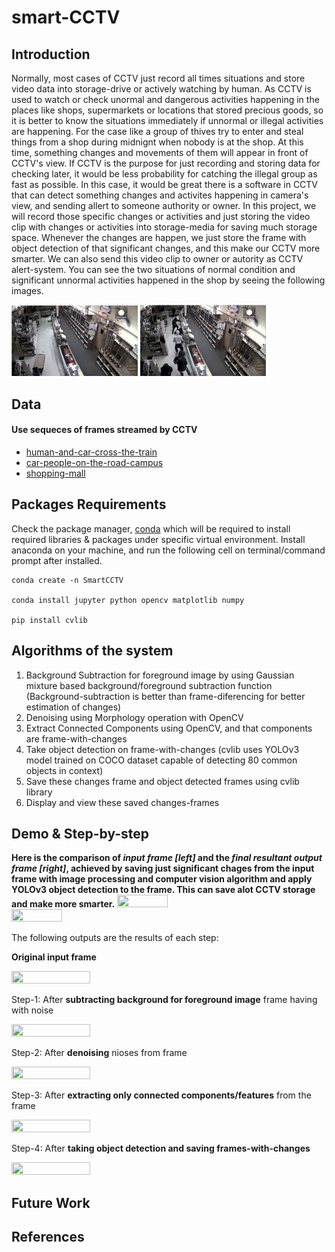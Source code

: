 # smart-CCTV

## Introduction
Normally, most cases of CCTV just record all times situations and store video data into storage-drive or actively watching by human. As CCTV is used to watch or check unormal and dangerous activities happening in the places like shops, supermarkets or locations that stored precious goods, so it is better to know the situations immediately if unnormal or illegal activities are happening. For the case like a group of thives try to enter and steal things from a shop during midnignt when nobody is at the shop. At this time, something changes and movements of them will appear in front of CCTV's view. If CCTV is the purpose for just recording and storing data for checking later, it would be less probability for catching the illegal group as fast as possible. In this case, it would be great there is a software in CCTV that can detect something changes and activites happening in camera's view, and sending allert to someone authority or owner. 
In this project, we will record those specific changes or activities and just storing the video clip with changes or activities into storage-media for saving much storage space. Whenever the changes are happen, we just store the frame with object detection of that significant changes, and this make our CCTV more smarter. We can also send this video clip to owner or autority as CCTV alert-system. You can see the two situations of normal condition and significant unnormal activities happened in the shop by seeing the following images.

<img src="/video-data/cctv-normal.png" height="40%" width="40%" alt="CCTV view with normal condition" title="Do not save the frames in the storage">  <img src="/video-data/cctv-changes.png" height="40%" width="40%" alt="CCTV view with the thives enter the shop" title="Save the frames when changes happen">

## Data
#### Use sequeces of frames streamed by CCTV
* [human-and-car-cross-the-train](https://github.com/ThuraTunScibotics/smart-CCTV/tree/main/video-data/GroundtruthSeq/RawImages)
* [car-people-on-the-road-campus](https://github.com/ThuraTunScibotics/smart-CCTV/tree/main/video-data/Campus)
* [shopping-mall](https://github.com/ThuraTunScibotics/smart-CCTV/tree/main/video-data/ShoppingMall_resized)

## Packages Requirements
Check the package manager, [conda](https://docs.conda.io/projects/conda/en/latest/index.html) which will be required to install required libraries & packages under specific virtual environment.
Install anaconda on your machine, and run the following cell on terminal/command prompt after installed.
```
conda create -n SmartCCTV

conda install jupyter python opencv matplotlib numpy

pip install cvlib
```
## Algorithms of the system
1. Background Subtraction for foreground image by using Gaussian mixture based background/foreground subtraction function
   (Background-subtraction is better than frame-diferencing for better estimation of changes)
2. Denoising using Morphology operation with OpenCV
3. Extract Connected Components using OpenCV, and that components are frame-with-changes
4. Take object detection on frame-with-changes
   (cvlib uses YOLOv3 model trained on COCO dataset capable of detecting 80 common objects in context)
6. Save these changes frame and object detected frames using cvlib library
7. Display and view these saved changes-frames

## Demo & Step-by-step

**Here is the comparison of *input frame [left]* and the *final resultant output frame [right]*, achieved by saving just significant chages from the input frame with image processing and computer vision algorithm and apply YOLOv3 object detection to the frame. This can save alot CCTV storage and make more smarter.**
<img src="https://github.com/ThuraTunScibotics/smart-CCTV/blob/main/resultant-data/input-train-cross.gif" height="40%" width="40%">                 <img src="https://github.com/ThuraTunScibotics/smart-CCTV/blob/main/resultant-frame-changes-videos/train-cross.gif" height="40%" width="40%">


The following outputs are the results of each step:

**Original input frame**

<img src="https://github.com/ThuraTunScibotics/smart-CCTV/blob/main/resultant-data/input-train-cross.gif" height="50%" width="50%">


Step-1: After **subtracting background for foreground image** frame having with noise

<img src="https://github.com/ThuraTunScibotics/smart-CCTV/blob/main/resultant-data/noise-result.gif" height="50%" width="50%">


Step-2: After **denoising** nioses from frame

<img src="https://github.com/ThuraTunScibotics/smart-CCTV/blob/main/resultant-data/denoised-result.gif" height="50%" width="50%">


Step-3: After **extracting only connected components/features** from the frame

<img src="https://github.com/ThuraTunScibotics/smart-CCTV/blob/main/resultant-data/component-seq1.gif" height="50%" width="50%">


Step-4: After **taking object detection and saving frames-with-changes**

<img src="https://github.com/ThuraTunScibotics/smart-CCTV/blob/main/resultant-frame-changes-videos/train-cross.gif" height="50%" width="50%">


## Future Work

## References

